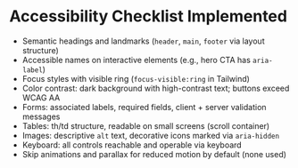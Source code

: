 # Accessibility Checklist Implemented

- Semantic headings and landmarks (`header`, `main`, `footer` via layout structure)
- Accessible names on interactive elements (e.g., hero CTA has `aria-label`)
- Focus styles with visible ring (`focus-visible:ring` in Tailwind)
- Color contrast: dark background with high-contrast text; buttons exceed WCAG AA
- Forms: associated labels, required fields, client + server validation messages
- Tables: th/td structure, readable on small screens (scroll container)
- Images: descriptive `alt` text, decorative icons marked via `aria-hidden`
- Keyboard: all controls reachable and operable via keyboard
- Skip animations and parallax for reduced motion by default (none used)
